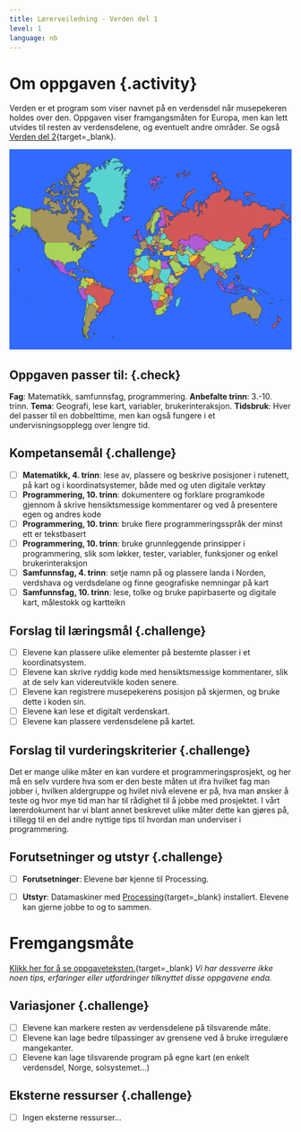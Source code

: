 ```yaml
---
title: Lærerveiledning - Verden del 1
level: 1
language: nb
---
```


# Om oppgaven {.activity}
Verden er et program som viser navnet på en verdensdel når musepekeren holdes over den. Oppgaven viser framgangsmåten for Europa, men kan lett utvides til resten av verdensdelene, og eventuelt andre områder. Se også [Verden del 2](../verden_del2/verden_del2.html){target=_blank}.

![](world-map.png)

## Oppgaven passer til: {.check}
 __Fag__: Matematikk, samfunnsfag, programmering.
__Anbefalte trinn__: 3.-10. trinn.
__Tema__: Geografi, lese kart, variabler, brukerinteraksjon.
__Tidsbruk__: Hver del passer til en dobbelttime, men kan også fungere i et undervisningsopplegg over lengre tid.

## Kompetansemål {.challenge}
- [ ] __Matematikk, 4. trinn__: lese av, plassere og beskrive posisjoner i rutenett, på kart og i koordinatsystemer, både med og uten digitale verktøy
- [ ] __Programmering, 10. trinn__: dokumentere og forklare programkode gjennom å skrive hensiktsmessige kommentarer og ved å presentere egen og andres kode
- [ ] __Programmering, 10. trinn__: bruke flere programmeringsspråk der minst ett er tekstbasert
- [ ] __Programmering, 10. trinn__: bruke grunnleggende prinsipper i programmering, slik som løkker, tester, variabler, funksjoner og enkel brukerinteraksjon
- [ ] __Samfunnsfag, 4. trinn__: setje namn på og plassere landa i Norden, verdshava og verdsdelane og finne geografiske nemningar på kart
- [ ] __Samfunnsfag, 10. trinn__: lese, tolke og bruke papirbaserte og digitale kart, målestokk og kartteikn

## Forslag til læringsmål {.challenge}
- [ ] Elevene kan plassere ulike elementer på bestemte plasser i et koordinatsystem.
- [ ] Elevene kan skrive ryddig kode med hensiktsmessige kommentarer, slik at de selv kan videreutvikle koden senere.
- [ ] Elevene kan registrere musepekerens posisjon på skjermen, og bruke dette i koden sin.
- [ ] Elevene kan lese et digitalt verdenskart.
- [ ] Elevene kan plassere verdensdelene på kartet.

## Forslag til vurderingskriterier {.challenge}
Det er mange ulike måter en kan vurdere et programmeringsprosjekt, og her må en selv vurdere hva som er den beste måten ut ifra hvilket fag man jobber i, hvilken aldergruppe og hvilet nivå elevene er på, hva man ønsker å teste og hvor mye tid man har til rådighet til å jobbe med prosjektet. I vårt lærerdokument har vi blant annet beskrevet ulike måter dette kan gjøres på, i tillegg til en del andre nyttige tips til hvordan man underviser i programmering.

## Forutsetninger og utstyr {.challenge}
- [ ]  __Forutsetninger__: Elevene bør kjenne til Processing.

- [ ]  __Utstyr__: Datamaskiner med [Processing](https://www.processing.org/download/){target=_blank} installert. Elevene kan gjerne jobbe to og to sammen.

# Fremgangsmåte
[Klikk her for å se oppgaveteksten.](../verden_del1/verden_del1.html){target=_blank}
_Vi har dessverre ikke noen tips, erfaringer eller utfordringer tilknyttet disse oppgavene enda._

## Variasjoner {.challenge}
- [ ] Elevene kan markere resten av verdensdelene på tilsvarende måte.
- [ ] Elevene kan lage bedre tilpassinger av grensene ved å bruke irregulære mangekanter.
- [ ] Elevene kan lage tilsvarende program på egne kart (en enkelt verdensdel, Norge, solsystemet...)

## Eksterne ressurser {.challenge}
- [ ] Ingen eksterne ressurser...
